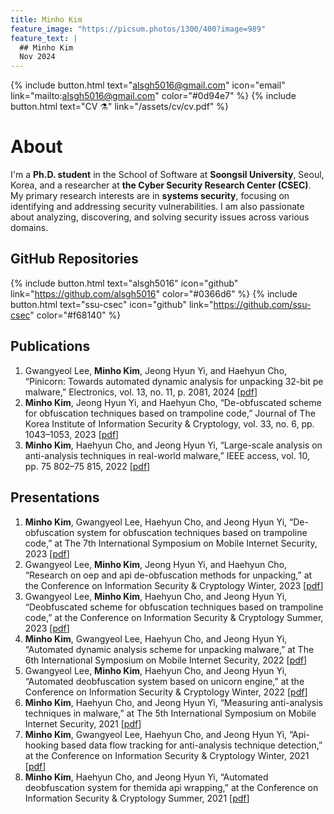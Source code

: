 ```yaml
---
title: Minho Kim
feature_image: "https://picsum.photos/1300/400?image=989"
feature_text: |
  ## Minho Kim
  Nov 2024
---
```

{% include button.html text="alsgh5016@gmail.com" icon="email" link="mailto:alsgh5016@gmail.com" color="#0d94e7" %} {% include button.html text="CV ⚗️" link="/assets/cv/cv.pdf" %}

# About
I'm a **Ph.D. student** in the School of Software at **Soongsil University**, Seoul, Korea, and a researcher at **the Cyber Security Research Center (CSEC)**. My primary research interests are in **systems security**, focusing on identifying and addressing security vulnerabilities. I am also passionate about analyzing, discovering, and solving security issues across various domains.

## GitHub Repositories
{% include button.html text="alsgh5016" icon="github" link="https://github.com/alsgh5016" color="#0366d6" %} {% include button.html text="ssu-csec" icon="github" link="https://github.com/ssu-csec" color="#f68140" %}

## Publications
1. Gwangyeol Lee, **Minho Kim**, Jeong Hyun Yi, and Haehyun Cho, “Pinicorn: Towards automated dynamic analysis for unpacking 32-bit pe malware,” Electronics, vol. 13, no. 11, p. 2081, 2024 [[pdf](/assets/paper/electronics-2024.pdf)]
2. **Minho Kim**, Jeong Hyun Yi, and Haehyun Cho, “De-obfuscated scheme for obfuscation techniques based on trampoline code,” Journal of The Korea Institute of Information Security & Cryptology, vol. 33, no. 6, pp. 1043–1053, 2023 [[pdf](/assets/paper/jkiisc-2023.pdf)]
3. **Minho Kim**, Haehyun Cho, and Jeong Hyun Yi, “Large-scale analysis on anti-analysis techniques in real-world malware,” IEEE access, vol. 10, pp. 75 802–75 815, 2022 [[pdf](/assets/paper/ieee-2022.pdf)]

## Presentations
1. **Minho Kim**, Gwangyeol Lee, Haehyun Cho, and Jeong Hyun Yi, “De-obfuscation system for obfuscation techniques based on trampoline code,” at The 7th International Symposium on Mobile Internet Security, 2023 [[pdf](/assets/paper/MobiSec-2023.pdf)]
2. Gwangyeol Lee, **Minho Kim**, Jeong Hyun Yi, and Haehyun Cho, “Research on oep and api de-obfuscation methods for unpacking,” at the Conference on Information Security & Cryptology Winter, 2023 [[pdf](/assets/paper/cisc-w'23.pdf)]
3. Gwangyeol Lee, **Minho Kim**, Haehyun Cho, and Jeong Hyun Yi, “Deobfuscated scheme for obfuscation techniques based on trampoline code,” at the Conference on Information Security & Cryptology Summer, 2023 [[pdf](/assets/paper/cisc-s'23.pdf)]
4. **Minho Kim**, Gwangyeol Lee, Haehyun Cho, and Jeong Hyun Yi, “Automated dynamic analysis scheme for unpacking malware,” at The 6th International Symposium on Mobile Internet Security, 2022 [[pdf](/assets/paper/MobiSec-2022.pdf)]
5. Gwangyeol Lee, **Minho Kim**, Haehyun Cho, and Jeong Hyun Yi, “Automated deobfuscation system based on unicorn engine,” at the Conference on Information Security & Cryptology Winter, 2022 [[pdf](/assets/paper/cisc-w'22.pdf)]
6. **Minho Kim**, Haehyun Cho, and Jeong Hyun Yi, “Measuring anti-analysis techniques in malware,” at The 5th International Symposium on Mobile Internet Security, 2021 [[pdf](/assets/paper/MobiSec-2021.pdf)]
7. **Minho Kim**, Gwangyeol Lee, Haehyun Cho, and Jeong Hyun Yi, “Api-hooking based data flow tracking for anti-analysis technique detection,” at the Conference on Information Security & Cryptology Winter, 2021 [[pdf](/assets/paper/cisc-w'21.pdf)]
8. **Minho Kim**, Haehyun Cho, and Jeong Hyun Yi, “Automated deobfuscation system for themida api wrapping,” at the Conference on Information Security & Cryptology Summer, 2021 [[pdf](/assets/paper/cisc-s'21.pdf)]
